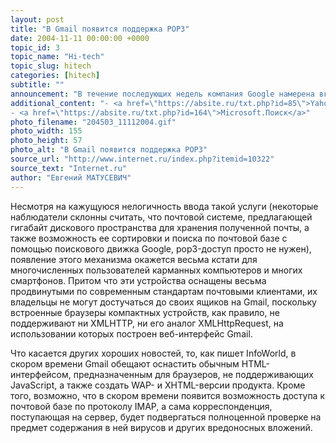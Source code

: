 ```yaml
---
layout: post
title: "В Gmail появится поддержка POP3"
date: 2004-11-11 00:00:00 +0000
topic_id: 3
topic_name: "Hi-tech"
topic_slug: hitech
categories: [hitech]
subtitle: ""
announcement: "В течение последующих недель компания Google намерена включить поддержку pop3-доступа для всех пользователей почтового сервиса Gmail. Так сказать, \"по многочисленным просьбам трудящихся\"."
additional_content: "- <a href=\"https://absite.ru/txt.php?id=85\">Yahoo и Google ведут борьбу за пользователей сотовой связи</a>
- <a href=\"https://absite.ru/txt.php?id=164\">Microsoft.Поиск</a>"
photo_filename: "204503_11112004.gif"
photo_width: 155
photo_height: 57
photo_alt: "В Gmail появится поддержка POP3"
source_url: "http://www.internet.ru/index.php?itemid=10322"
source_text: "Internet.ru"
author: "Евгений МАТУСЕВИЧ"
---
```

Несмотря на кажущуюся нелогичность ввода такой услуги (некоторые наблюдатели склонны считать, что почтовой системе, предлагающей гигабайт дискового пространства для хранения полученной почты, а также возможность ее сортировки и поиска по почтовой базе с помощью поискового движка Google, pop3-доступ просто не нужен), появление этого механизма окажется весьма кстати для многочисленных пользователей карманных компьютеров и многих смартфонов. Притом что эти устройства оснащены весьма продвинутыми по современным стандартам почтовыми клиентами, их владельцы не могут достучаться до своих ящиков на Gmail, поскольку встроенные браузеры компактных устройств, как правило, не поддерживают ни XMLHTTP, ни его аналог XMLHttpRequest, на использовании которых построен веб-интерфейс Gmail.

Что касается других хороших новостей, то, как пишет InfoWorld, в скором времени Gmail обещают оснастить обычным HTML-интерфейсом, предназначенным для браузеров, не поддерживающих JavaScript, а также создать WAP- и XHTML-версии продукта. Кроме того, возможно, что в скором времени появится возможность доступа к почтовой базе по протоколу IMAP, а сама корреспонденция, поступающая на сервер, будет подвергаться полноценной проверке на предмет содержания в ней вирусов и других вредоносных вложений.
